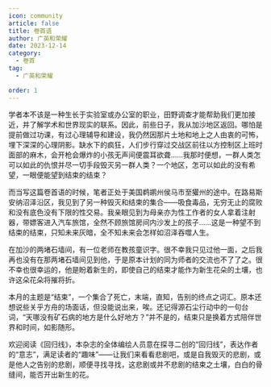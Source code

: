 ```yaml
---
icon: community
article: false
title: 卷首语
author: 广英和荣耀
date: 2023-12-14
category:
  - 卷首
tag:
  - 广英和荣耀

order: 1
---
```

<!-- more -->

学者本不该是一种生长于实验室或办公室的职业，田野调查才能帮助我们更加接近，并了解学术和世界现实的联系。因此，前些日子，我从加沙地区返回。哪怕是提前做过功课，有过心理辅导和建设，我仍然因那片土地和地上之人由衷的可怖，埋下深深的心理阴影。缺水下的疯狂，人们步行穿过交战区前往以方控制区上班时面部的麻木，会开枪会爆炸的小孩无声间便震耳欲聋……我那时便想，一群人类怎可以如此的仇恨并尽一切手段毁灭另一群人类？一个地区，怎可以如此的没有希望，一眼便能望到结束的结束？

而当写这篇卷首语的时候，笔者正处于美国鹈鹕州侯马市至獾州的途中。在路易斯安纳沼泽沿区，我见到了另一种毁灭和结束的集合——吸食毒品，无穷无止的腐败和没有底色没有下限的性交易。我亲眼见到为母亲亦为性工作者的女人拿着注射器，带嫖客进入汽车旅馆，全然不顾旅馆房间内沙发上的孩子……这是一种望不到结束的结束，只知未来灰暗，全不知未来会怎样如沼泽吞噬人生。

在加沙的两堵石墙间，有一位老师在教孩童识字。很不幸我只见过他一面，之后我再也没有在那两堵石墙间见到他，于是原本计划的同为师者的交流也不了了之。很不幸也很幸运的，他是盼着新生的，即使自己的结束才能作为新生花朵的土壤，也许这朵花朵将摧将折。

本月的主题是“结束”，一个集合了死亡，末端，直知，告别的终点之词汇。原本还想说些关乎方舟的场面话，但没能说出来，唉。还记得源石尘行动中的一句台词，“天哪没有矿石病的地方是什么好地方？”并不是的，结束只是换着方式陪伴世界和时间，如影随形。

欢迎阅读《回归线》，本杂志的全体编绘人员意在探寻二创的“回归线”，表达作者的“意志”，满足读者的“趣味”——让我们来看看悲剧吧，或是自我毁灭的悲剧，或是他人之告别的悲剧，顺便寻找寻找，这悲剧或并不悲剧的结束之土壤，白白的骨缝间，能否开出新生的花。<eod />